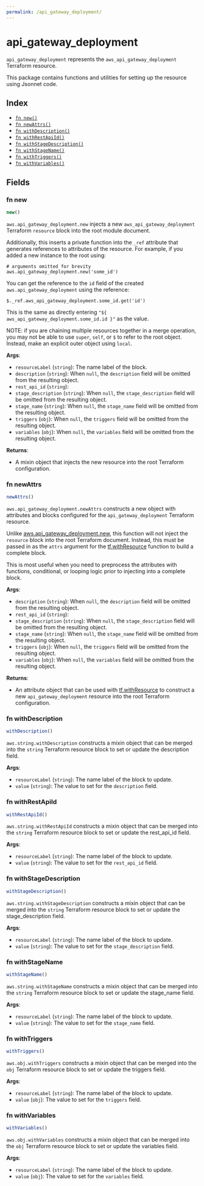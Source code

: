 ```yaml
---
permalink: /api_gateway_deployment/
---
```


# api_gateway_deployment

`api_gateway_deployment` represents the `aws_api_gateway_deployment` Terraform resource.



This package contains functions and utilities for setting up the resource using Jsonnet code.


## Index

* [`fn new()`](#fn-new)
* [`fn newAttrs()`](#fn-newattrs)
* [`fn withDescription()`](#fn-withdescription)
* [`fn withRestApiId()`](#fn-withrestapiid)
* [`fn withStageDescription()`](#fn-withstagedescription)
* [`fn withStageName()`](#fn-withstagename)
* [`fn withTriggers()`](#fn-withtriggers)
* [`fn withVariables()`](#fn-withvariables)

## Fields

### fn new

```ts
new()
```


`aws.api_gateway_deployment.new` injects a new `aws_api_gateway_deployment` Terraform `resource`
block into the root module document.

Additionally, this inserts a private function into the `_ref` attribute that generates references to attributes of the
resource. For example, if you added a new instance to the root using:

    # arguments omitted for brevity
    aws.api_gateway_deployment.new('some_id')

You can get the reference to the `id` field of the created `aws.api_gateway_deployment` using the reference:

    $._ref.aws_api_gateway_deployment.some_id.get('id')

This is the same as directly entering `"${ aws_api_gateway_deployment.some_id.id }"` as the value.

NOTE: if you are chaining multiple resources together in a merge operation, you may not be able to use `super`, `self`,
or `$` to refer to the root object. Instead, make an explicit outer object using `local`.

**Args**:
  - `resourceLabel` (`string`): The name label of the block.
  - `description` (`string`):  When `null`, the `description` field will be omitted from the resulting object.
  - `rest_api_id` (`string`): 
  - `stage_description` (`string`):  When `null`, the `stage_description` field will be omitted from the resulting object.
  - `stage_name` (`string`):  When `null`, the `stage_name` field will be omitted from the resulting object.
  - `triggers` (`obj`):  When `null`, the `triggers` field will be omitted from the resulting object.
  - `variables` (`obj`):  When `null`, the `variables` field will be omitted from the resulting object.

**Returns**:
- A mixin object that injects the new resource into the root Terraform configuration.


### fn newAttrs

```ts
newAttrs()
```


`aws.api_gateway_deployment.newAttrs` constructs a new object with attributes and blocks configured for the `api_gateway_deployment`
Terraform resource.

Unlike [aws.api_gateway_deployment.new](#fn-apigatewaydeploymentnew), this function will not inject the `resource`
block into the root Terraform document. Instead, this must be passed in as the `attrs` argument for the
[tf.withResource](https://github.com/tf-libsonnet/core/tree/main/docs#fn-withresource) function to build a complete block.

This is most useful when you need to preprocess the attributes with functions, conditional, or looping logic prior to
injecting into a complete block.

**Args**:
  - `description` (`string`):  When `null`, the `description` field will be omitted from the resulting object.
  - `rest_api_id` (`string`): 
  - `stage_description` (`string`):  When `null`, the `stage_description` field will be omitted from the resulting object.
  - `stage_name` (`string`):  When `null`, the `stage_name` field will be omitted from the resulting object.
  - `triggers` (`obj`):  When `null`, the `triggers` field will be omitted from the resulting object.
  - `variables` (`obj`):  When `null`, the `variables` field will be omitted from the resulting object.

**Returns**:
  - An attribute object that can be used with [tf.withResource](https://github.com/tf-libsonnet/core/tree/main/docs#fn-withresource) to construct a new `api_gateway_deployment` resource into the root Terraform configuration.


### fn withDescription

```ts
withDescription()
```

`aws.string.withDescription` constructs a mixin object that can be merged into the `string`
Terraform resource block to set or update the description field.



**Args**:
  - `resourceLabel` (`string`): The name label of the block to update.
  - `value` (`string`): The value to set for the `description` field.


### fn withRestApiId

```ts
withRestApiId()
```

`aws.string.withRestApiId` constructs a mixin object that can be merged into the `string`
Terraform resource block to set or update the rest_api_id field.



**Args**:
  - `resourceLabel` (`string`): The name label of the block to update.
  - `value` (`string`): The value to set for the `rest_api_id` field.


### fn withStageDescription

```ts
withStageDescription()
```

`aws.string.withStageDescription` constructs a mixin object that can be merged into the `string`
Terraform resource block to set or update the stage_description field.



**Args**:
  - `resourceLabel` (`string`): The name label of the block to update.
  - `value` (`string`): The value to set for the `stage_description` field.


### fn withStageName

```ts
withStageName()
```

`aws.string.withStageName` constructs a mixin object that can be merged into the `string`
Terraform resource block to set or update the stage_name field.



**Args**:
  - `resourceLabel` (`string`): The name label of the block to update.
  - `value` (`string`): The value to set for the `stage_name` field.


### fn withTriggers

```ts
withTriggers()
```

`aws.obj.withTriggers` constructs a mixin object that can be merged into the `obj`
Terraform resource block to set or update the triggers field.



**Args**:
  - `resourceLabel` (`string`): The name label of the block to update.
  - `value` (`obj`): The value to set for the `triggers` field.


### fn withVariables

```ts
withVariables()
```

`aws.obj.withVariables` constructs a mixin object that can be merged into the `obj`
Terraform resource block to set or update the variables field.



**Args**:
  - `resourceLabel` (`string`): The name label of the block to update.
  - `value` (`obj`): The value to set for the `variables` field.
